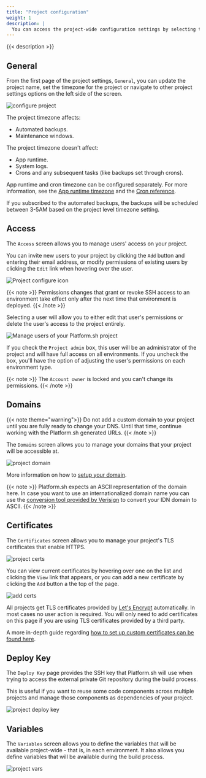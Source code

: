 ```yaml
---
title: "Project configuration"
weight: 1
description: |
  You can access the project-wide configuration settings by selecting the project from your list of projects, then click the `Settings` tab at the top of the screen.
---
```


{{< description >}}

## General

From the first page of the project settings, `General`, you can update the project name, set the timezone for the project or navigate to other project settings options on the left side of the screen.

![configure project](/images/management-console/settings-basics.png "0.7")

The project timezone affects:

- Automated backups.
- Maintenance windows.

The project timezone doesn't affect:

- App runtime.
- System logs.
- Crons and any subsequent tasks (like backups set through crons).

App runtime and cron timezone can be configured separately.
For more information, see the [App runtime timezone](../../configuration/app/timezone.md) and the [Cron reference](../../configuration/app/app-reference.md#crons).

If you subscribed to the automated backups, the backups will be scheduled between 3-5AM based on the project level timezone setting.

## Access

The `Access` screen allows you to manage users' access on your project.

You can invite new users to your project by clicking the `Add` button and entering their email address, or modify permissions of existing users by clicking the `Edit` link when hovering over the user.

![Project configure icon](/images/management-console/settings-project-access.png "0.7")

{{< note >}}
Permissions changes that grant or revoke SSH access to an environment take effect only after the next time that environment is deployed.
{{< /note >}}

Selecting a user will allow you to either edit that user's permissions or delete the user's access to the project entirely.

![Manage users of your Platform.sh project](/images/management-console/edit-user.png "0.7")

If you check the `Project admin` box, this user will be an administrator of the project and will have full access on all environments. If you uncheck the box, you'll have the option of adjusting the user's permissions on each environment type.

{{< note >}}
The `Account owner` is locked and you can't change its permissions.
{{< /note >}}

## Domains

{{< note theme="warning">}}
 Do not add a custom domain to your project until you are fully ready to change your DNS. Until that time, continue working with the Platform.sh generated URLs.
{{< /note >}}

The `Domains` screen allows you to manage your domains that your project will be accessible at.

![project domain](/images/management-console/settings-domains.png "0.7")

More information on how to [setup your domain](/domains/steps/_index.md).

{{< note >}}
Platform.sh expects an ASCII representation of the domain here. In case you want to use an internationalized domain name you can use the [conversion tool provided by Verisign](https://www.verisign.com/en_US/channel-resources/domain-registry-products/idn/idn-conversion-tool/index.xhtml) to convert your IDN domain to ASCII.
{{< /note >}}

## Certificates

The `Certificates` screen allows you to manage your project's TLS certificates that enable HTTPS.

![project certs](/images/management-console/settings-certificates.png "0.7")

You can view current certificates by hovering over one on the list and clicking the `View` link that appears, or you can add a new certificate by clicking the `Add` button a the top of the page.

![add certs](/images/management-console/add-cert.png "0.7")

All projects get TLS certificates provided by [Let's Encrypt](/configuration/routes/https.md#lets-encrypt) automatically. In most cases no user action is required. You will only need to add certificates on this page if you are using TLS certificates provided by a third party.

A more in-depth guide regarding [how to set up custom certificates can be found here](https://docs.platform.sh/domains/steps/tls.html).

## Deploy Key

The `Deploy Key` page provides the SSH key that Platform.sh will use when trying to access the external private Git repository during the build process.

This is useful if you want to reuse some code components across multiple projects and manage those components as dependencies of your project.

![project deploy key](/images/management-console/settings-deploy-key.png "0.7")

## Variables

The `Variables` screen allows you to define the variables that will be available project-wide - that is, in each environment. It also allows you define variables that will be available during the build process.

![project vars](/images/management-console/settings-variables-project.png "0.7")

